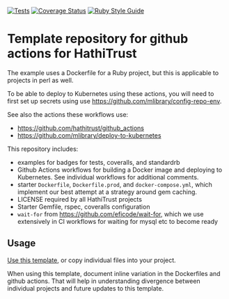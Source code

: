 [![Tests](https://github.com/hathitrust/otis/actions/workflows/tests.yml/badge.svg)](https://github.com/hathitrust/github_actions_template/actions/workflows/tests.yml)
[![Coverage Status](https://coveralls.io/repos/github/hathitrust/github_actions_template/badge.svg?branch=main)](https://coveralls.io/github/hathitrust/github_actions_template?branch=main)
[![Ruby Style Guide](https://img.shields.io/badge/code_style-standard-brightgreen.svg)](https://github.com/testdouble/standard)

# Template repository for github actions for HathiTrust

The example uses a Dockerfile for a Ruby project, but this is applicable to
projects in perl as well.

To be able to deploy to Kubernetes using these actions, you will need to first
set up secrets using use https://github.com/mlibrary/config-repo-env.

See also the actions these workflows use:

* https://github.com/hathitrust/github_actions
* https://github.com/mlibrary/deploy-to-kubernetes

This repository includes:

* examples for badges for tests, coveralls, and standardrb
* Github Actions workflows for building a Docker image and deploying to
  Kubernetes. See individual workflows for additional comments.
* starter `Dockerfile`, `Dockerfile.prod`, and `docker-compose.yml`, which implement our best attempt at a strategy around gem caching.
* LICENSE required by all HathiTrust projects
* Starter Gemfile, rspec, coveralls configuration
* `wait-for` from https://github.com/eficode/wait-for, which we use extensively in CI workflows for waiting for mysql etc to become ready

## Usage

[Use this template](https://github.com/hathitrust/ruby_github_actions_template/generate), or copy individual files into your project.

When using this template, document inline variation in the Dockerfiles and github actions. That will help in understanding divergence between individual projects and future updates to this template.
